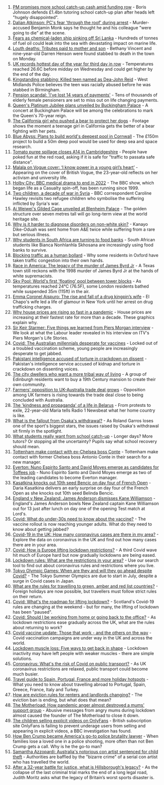1. [PM promises more school catch-up cash amid funding row](https://www.bbc.co.uk/news/education-57320450) - Boris Johnson defends £1.4bn tutoring school catch-up plan after heads left "hugely disappointed".
2. [Dalian Atkinson: PC's fear 'through the roof' during arrest](https://www.bbc.co.uk/news/uk-england-shropshire-57331711) - Murder-accused Benjamin Monk says he thought he and his colleague "were going to die" at the scene.
3. [Fears as chemical-laden ship sinking off Sri Lanka](https://www.bbc.co.uk/news/world-asia-57327300) - Hundreds of tonnes of fuel oil could leak into the sea with devastating impact on marine life.
4. [Louth deaths: Tributes paid to mother and son](https://www.bbc.co.uk/news/uk-england-lincolnshire-57330277) - Bethany Vincent and nine-year-old Darren Henson were found stabbed to death in the town on Monday.
5. [UK records hottest day of the year for third day in row](https://www.bbc.co.uk/news/uk-57333711) - Temperatures reached 26.6C before midday on Wednesday and could get higher by the end of the day.
6. [Kingstanding stabbing: Killed teen named as Dea-John Reid](https://www.bbc.co.uk/news/uk-england-birmingham-57334647) - West Midlands Police believes the teen was racially abused before he was stabbed in Birmingham.
7. [Pension scandal: 'I've lost 14 years of payments'](https://www.bbc.co.uk/news/business-57314686) - Tens of thousands of elderly female pensioners are set to miss out on life changing payments.
8. [Queen's Platinum Jubilee plans unveiled by Buckingham Palace](https://www.bbc.co.uk/news/uk-57329680) - A concert at Buckingham Palace will be among the celebrations to mark the Queen's 70-year reign.
9. [The California girl who pushed a bear to protect her dogs](https://www.bbc.co.uk/news/world-us-canada-57325483) - Footage shows the moment a teenage girl in California gets the better of a bear fighting with her pets.
10. [Blue Abyss: Plans to build world's deepest pool in Cornwall](https://www.bbc.co.uk/news/uk-england-cornwall-57328408) - The £150m project to build a 50m deep pool would be used for deep sea and space research.
11. [Tomato puree spillage closes A14 in Cambridgeshire](https://www.bbc.co.uk/news/uk-england-cambridgeshire-57329077) - People have poked fun at the red road, asking if it is safe for "traffic to passata safe distance".
12. [Malala on Vogue cover: ‘I know power in a young girl’s heart’](https://www.bbc.co.uk/news/world-57317225) - Appearing on the cover of British Vogue, the 23-year-old reflects on her activism and university life.
13. [Holby City: BBC medical drama to end in 2022](https://www.bbc.co.uk/news/entertainment-arts-57330559) - The BBC show, which began life as a Casualty spin-off, has been running since 1999.
14. [Two children, a decade of war in Syria](https://www.bbc.co.uk/news/world-middle-east-57288266) - BBC correspondent Caroline Hawley revisits two refugee children who symbolise the suffering inflicted by Syria's war.
15. [Ai Weiwei's Gilded Cage unveiled at Blenheim Palace](https://www.bbc.co.uk/news/uk-england-oxfordshire-57334937) - The golden structure over seven metres tall will go long-term view at the world heritage site.
16. [Why is it harder to diagnose disorders on non-white skin?](https://www.bbc.co.uk/news/health-57170842) - Kanayo Dike-Oduah was sent home from A&E twice while suffering from a rare but serious illness.
17. [Why students in South Africa are turning to food banks](https://www.bbc.co.uk/news/world-africa-57315213) - South African students like Bianca Nonhlanhla Skhosana are increasingly using food banks to survive.
18. [Blocking traffic as a human bollard](https://www.bbc.co.uk/news/uk-57318104) - Why some residents in Oxford have taken traffic congestion into their own hands.
19. [Race in America: The legacy of the murder of James Byrd Jr](https://www.bbc.co.uk/news/world-us-canada-57285785) - A Texas town still reckons with the 1998 murder of James Byrd Jr at the hands of white supremacists.
20. [Sky Pool: World's first 'floating' pool between tower blocks](https://www.bbc.co.uk/news/uk-57323305) - As temperatures reached 24°C (76.5F), some London residents bathed while suspended 35m (115ft) in the air.
21. [Emma Coronel Aispuro: The rise and fall of a drug kingpin’s wife](https://www.bbc.co.uk/news/world-us-canada-57285786) - El Chapo's wife led a life of glamour in New York until her arrest on drug trafficking charges.
22. [Why house prices are rising so fast in a pandemic](https://www.bbc.co.uk/news/business-57260261) - House prices are increasing at their fastest rate for more than a decade. These graphics explain why.
23. [Sir Keir Starmer: Five things we learned from Piers Morgan interview](https://www.bbc.co.uk/news/uk-politics-57321990) - We look at what the Labour leader revealed in his interview on ITV's Piers Morgan's Life Stories.
24. [Covid: The Australian millennials desperate for vaccines](https://www.bbc.co.uk/news/world-australia-57325514) - Locked out of a troubled vaccination scheme, young people are increasingly desperate to get jabbed.
25. [Pakistani intelligence accused of torture in crackdown on dissent](https://www.bbc.co.uk/news/world-asia-57241981) - Pakistan's intelligence service accused of kidnap and torture in crackdown on dissenting voices.
26. [The city dwellers who want a more tribal way of living](https://www.bbc.co.uk/news/uk-scotland-edinburgh-east-fife-57316602) - A group of Edinburgh residents want to buy a 19th Century mansion to create their own community.
27. [Farmers' opposition to UK-Australia trade deal grows](https://www.bbc.co.uk/news/science-environment-57268681) - Opposition among UK farmers is rising towards the trade deal close to being concluded with Australia.
28. [The 'kindness and propaganda' of a life in Belarus](https://www.bbc.co.uk/news/newsbeat-57261580) - From protests to exile, 22-year-old Maria tells Radio 1 Newsbeat what her home country is like.
29. [What is the fallout from Osaka's withdrawal?](https://www.bbc.co.uk/sport/tennis/57311128) - As Roland Garros loses one of the sport's biggest stars, the issues raised by Osaka's withdrawal sit firmly in the spotlight.
30. [What students really want from school catch-up](https://www.bbc.co.uk/news/education-57246697) - Longer days? More tutors? Or stopping all the uncertainty? Pupils say what school recovery should mean.
31. [Tottenham make contact with ex-Chelsea boss Conte](https://www.bbc.co.uk/sport/football/57332318) - Tottenham make contact with former Chelsea boss Antonio Conte in their search for a new manager.
32. [Everton: Nuno Espirito Santo and David Moyes emerge as candidates for Toffees job](https://www.bbc.co.uk/sport/football/57336509) - Nuno Espirito Santo and David Moyes emerge as two of the leading candidates to become Everton manager.
33. [Kasatkina knocks out 10th seed Bencic on day four of French Open](https://www.bbc.co.uk/sport/tennis/57331210) - Daria Kasatkina delivers an early surprise on day four of the French Open as she knocks out 10th seed Belinda Bencic.
34. [England v New Zealand: James Anderson dismisses Kane Williamson](https://www.bbc.co.uk/sport/av/cricket/57329311) - England's James Anderson bowls New Zealand captain Kane Williamson out for 13 just after lunch on day one of the opening Test match at Lord's.
35. [Covid: What do under-30s need to know about the vaccine?](https://www.bbc.co.uk/news/health-57273875) - The vaccine rollout is now reaching younger adults. What do they need to know about getting jabbed?
36. [Covid-19 in the UK: How many coronavirus cases are there in my area?](https://www.bbc.co.uk/news/uk-51768274) - Explore the data on coronavirus in the UK and find out how many cases there are in your area.
37. [Covid: How is Europe lifting lockdown restrictions?](https://www.bbc.co.uk/news/explainers-53640249) - A third Covid wave hit much of Europe hard but now gradually lockdowns are being eased.
38. [Lockdown rules: What are the restrictions in your area?](https://www.bbc.co.uk/news/uk-54373904) - Use our search tool to find out about coronavirus rules and restrictions where you live.
39. [Tokyo Olympic Games: When are they and will they go ahead despite Covid?](https://www.bbc.co.uk/news/world-asia-57240044) - The Tokyo Summer Olympics are due to start in July, despite a surge in Covid cases in Japan.
40. [What are the rules for travelling to green, amber and red list countries?](https://www.bbc.co.uk/news/explainers-52544307) - Foreign holidays are now possible, but travellers must follow strict rules on their return.
41. [Covid: What's the roadmap for lifting lockdown?](https://www.bbc.co.uk/news/explainers-52530518) - Scotland's Covid-19 rules are changing at the weekend - but for many, the lifting of lockdown has been "paused".
42. [Covid: Should I be working from home or going back to the office?](https://www.bbc.co.uk/news/business-52567567) - As lockdown restrictions ease gradually across the UK, what are the rules about returning to work?
43. [Covid vaccine update: Those that work - and the others on the way](https://www.bbc.co.uk/news/health-51665497) - Covid vaccination campaigns are under way in the UK and across the world.
44. [Lockdown muscle loss: Five ways to get back in shape](https://www.bbc.co.uk/news/uk-56887390) - Lockdown inactivity may have left people with weaker muscles - there are simple solutions.
45. [Coronavirus: What's the risk of Covid on public transport?](https://www.bbc.co.uk/news/health-51736185) - As UK coronavirus restrictions are relaxed, public transport could become much busier.
46. [Travel guide to Spain, Portugal, France and more holiday hotspots](https://www.bbc.co.uk/news/explainers-56997931) - What you need to know about travelling abroad to Portugal, Spain, Greece, France, Italy and Turkey.
47. [How are eviction rules for renters and landlords changing?](https://www.bbc.co.uk/news/explainers-53860154) - The eviction ban is ending, but what does that mean?
48. [The Motherload: How pandemic anger almost destroyed a mums' support group](https://www.bbc.co.uk/news/stories-57285368) - Abusive messages from angry mums during lockdown almost caused the founder of The Motherload to close it down.
49. [The children selling explicit videos on OnlyFans](https://www.bbc.co.uk/news/uk-57255983) - British subscription site OnlyFans is failing to prevent underage users from selling and appearing in explicit videos, a BBC investigation has found.
50. [How Ben Crump became America's go-to police brutality lawyer](https://www.bbc.co.uk/news/world-us-canada-57038162) - When families lose a loved one in a police shooting, more often than not Ben Crump gets a call. Why is he the go-to man?
51. [Samantha Azzopardi: Australia's notorious con artist sentenced for child theft](https://www.bbc.co.uk/news/world-australia-57284621) - Authorities are baffled by the "bizarre crime" of a serial con artist who has travelled the world.
52. [After a 32-year battle for justice, what is Hillsborough's legacy?](https://www.bbc.co.uk/news/uk-57281398) - As the collapse of the last criminal trial marks the end of a long legal road, Judith Moritz asks what the legacy of Britain’s worst sports disaster is.
